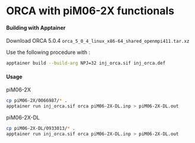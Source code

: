 # ORCA with piM06-2X functionals
#### Building with Apptainer
Download ORCA 5.0.4 `orca_5_0_4_linux_x86-64_shared_openmpi411.tar.xz`

Use the following procedure with :
```bash
apptainer build --build-arg NPJ=32 inj_orca.sif inj_orca.def
```
#### Usage
piM06-2X
```bash
cp piM06-2X/0066987/* .
apptainer run inj_orca.sif orca piM06-2X-DL.inp > piM06-2X-DL.out
```
piM06-2X-DL
```bash
cp piM06-2X-DL/0933013/* .
apptainer run inj_orca.sif orca piM06-2X-DL.inp > piM06-2X-DL.out
```
